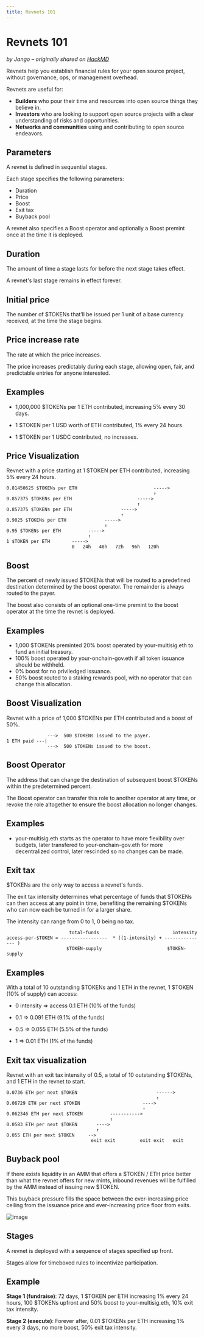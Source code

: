 ```yaml
---
title: Revnets 101
---
```


# Revnets 101

_by Jango – originally shared on
[HackMD](https://hackmd.io/_NO0S6VfQnOCBIUDlPS1-g)_

Revnets help you establish financial rules for your open source project, without
governance, ops, or management overhead.

Revnets are useful for:

- **Builders** who pour their time and resources into open source things they
  believe in.
- **Investors** who are looking to support open source projects with a clear
  understanding of risks and opportunities.
- **Networks and communities** using and contributing to open source endeavors.

## Parameters

A revnet is defined in sequential stages.

Each stage specifies the following parameters:

- Duration
- Price
- Boost
- Exit tax
- Buyback pool

A revnet also specifies a Boost operator and optionally a Boost premint once at
the time it is deployed.

## Duration

The amount of time a stage lasts for before the next stage takes effect.

A revnet's last stage remains in effect forever.

## Initial price

The number of $TOKENs that’ll be issued per 1 unit of a base currency received,
at the time the stage begins.

## Price increase rate

The rate at which the price increases.

The price increases predictably during each stage, allowing open, fair, and
predictable entries for anyone interested.

## Examples

- 1,000,000 $TOKENs per 1 ETH contributed, increasing 5% every 30 days.

- 1 $TOKEN per 1 USD worth of ETH contributed, 1% every 24 hours.

- 1 $TOKEN per 1 USDC contributed, no increases.

## Price Visualization

Revnet with a price starting at 1 $TOKEN per ETH contributed, increasing 5%
every 24 hours.

```
0.81450625 $TOKENs per ETH                            ----->
                                                      ↑
0.857375 $TOKENs per ETH                        ----->
                                                ↑
0.857375 $TOKENs per ETH                  ----->
                                          ↑
0.9025 $TOKENs per ETH              ----->
                                    ↑
0.95 $TOKENs per ETH          ----->
                              ↑
1 $TOKEN per ETH        ----->
                        0   24h   48h   72h   96h   120h
```

## Boost

The percent of newly issued $TOKENs that will be routed to a predefined
destination determined by the boost operator. The remainder is always routed to
the payer.

The boost also consists of an optional one-time premint to the boost operator at
the time the revnet is deployed.

## Examples

- 1,000 $TOKENs preminted 20% boost operated by your-multisig.eth to fund an
  initial treasury.
- 100% boost operated by your-onchain-gov.eth if all token issuance should be
  withheld.
- 0% boost for no priviledged issuance.
- 50% boost routed to a staking rewards pool, with no operator that can change
  this allocation.

## Boost Visualization

Revnet with a price of 1,000 $TOKENs per ETH contributed and a boost of 50%.

```
               --->  500 $TOKENs issued to the payer.
1 ETH paid ---|
               --->  500 $TOKENs issued to the boost.
```

## Boost Operator

The address that can change the destination of subsequent boost $TOKENs within
the predetermined percent.

The Boost operator can transfer this role to another operator at any time, or
revoke the role altogether to ensure the boost allocation no longer changes.

## Examples

- your-multisig.eth starts as the operator to have more flexibility over
  budgets, later transfered to your-onchain-gov.eth for more decentralized
  control, later rescinded so no changes can be made.

## Exit tax

$TOKENs are the only way to access a revnet's funds.

The exit tax intensity determines what percentage of funds that $TOKENs can then
access at any point in time, benefiting the remaining $TOKENs who can now each
be turned in for a larger share.

The intensity can range from 0 to 1, 0 being no tax.

```
                       total-funds                           intensity
access-per-$TOKEN = -----------------  * ((1-intensity) + --------------- )
                      $TOKEN-supply                        $TOKEN-supply
```

## Examples

With a total of 10 outstanding $TOKENs and 1 ETH in the revnet, 1 $TOKEN (10% of
supply) can access:

- 0 intensity => access 0.1 ETH (10% of the funds)

- 0.1 => 0.091 ETH (9.1% of the funds)

- 0.5 => 0.055 ETH (5.5% of the funds)

- 1 => 0.01 ETH (1% of the funds)

## Exit tax visualization

Revnet with an exit tax intensity of 0.5, a total of 10 outstanding $TOKENs, and
1 ETH in the revnet to start.

```
0.0736 ETH per next $TOKEN                             ------>
                                                       ↑
0.06729 ETH per next $TOKEN                       ---->
                                                  ↑
0.062346 ETH per next $TOKEN          ----------->
                                      ↑
0.0583 ETH per next $TOKEN       ---->
                                 ↑
0.055 ETH per next $TOKEN     -->
                               exit exit         exit exit   exit
```

## Buyback pool

If there exists liquidity in an AMM that offers a $TOKEN / ETH price better than
what the revnet offers for new mints, inbound revenues will be fulfilled by the
AMM instead of issuing new $TOKEN.

This buyback pressure fills the space between the ever-increasing price ceiling
from the issuance price and ever-increasing price floor from exits.

![image](https://hackmd.io/_uploads/H1KD2UE_a.png)

## Stages

A revnet is deployed with a sequence of stages specified up front.

Stages allow for timeboxed rules to incentivize participation.

## Example

**Stage 1 (fundraise)**: 72 days, 1 $TOKEN per ETH increasing 1% every 24 hours,
100 $TOKENs upfront and 50% boost to your-multisig.eth, 10% exit tax intensity.

**Stage 2 (execute)**: Forever after, 0.01 $TOKENs per ETH increasing 1% every 3
days, no more boost, 50% exit tax intensity.
